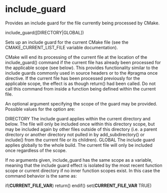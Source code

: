   

# include_guard  
Provides an include guard for the file currently being processed by CMake.  

include_guard([DIRECTORY|GLOBAL])

  

Sets up an include guard for the current CMake file (see the
CMAKE_CURRENT_LIST_FILE variable documentation).  

CMake will end its processing of the current file at the location of the
include_guard() command if the current file has already been
processed for the applicable scope (see below). This provides functionality
similar to the include guards commonly used in source headers or to the
#pragma once directive. If the current file has been processed previously
for the applicable scope, the effect is as though return() had been
called. Do not call this command from inside a function being defined within
the current file.  

An optional argument specifying the scope of the guard may be provided.
Possible values for the option are:  


DIRECTORY
The include guard applies within the current directory and below. The file
will only be included once within this directory scope, but may be included
again by other files outside of this directory (i.e. a parent directory or
another directory not pulled in by add_subdirectory() or
include() from the current file or its children).
GLOBAL
The include guard applies globally to the whole build. The current file
will only be included once regardless of the scope.
  

If no arguments given, include_guard has the same scope as a variable,
meaning that the include guard effect is isolated by the most recent
function scope or current directory if no inner function scopes exist.
In this case the command behavior is the same as:  

if(__CURRENT_FILE_VAR__)
  return()
endif()
set(__CURRENT_FILE_VAR__ TRUE)

  

